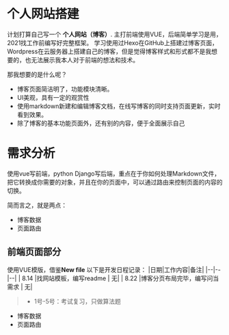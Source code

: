 # 个人网站搭建

计划打算自己写一个 **个人网站（博客）**. 主打前端使用VUE，后端简单学习是用，2021找工作前编写好完整框架。
学习使用过Hexo在GitHub上搭建过博客页面，Wordpress在云服务器上搭建自己的博客，但是觉得博客样式和形式都不是我想要的，也无法展示我本人对于前端的想法和技术。

那我想要的是什么呢？

- 博客页面简洁明了，功能模块清晰。
- UI美观，具有一定的观赏性
- 使用markdown新建和编辑博客文档，在线写博客的同时支持页面更新，实时看到效果。
- 除了博客的基本功能页面外，还有别的内容，便于全面展示自己


# 需求分析

使用vue写前端，python  Django写后端，重点在于你如何处理Markdown文件，把它转换成你需要的对象，并且在你的页面中，可以通过路由来控制页面的内容的切换。

简而言之，就是两点：

-   博客数据
-   页面路由

## 前端页面部分

使用VUE模版，借鉴**New file** 
以下是开发日程记录：
|日期|工作内容|备注|
|--|--|--|
| 8.14 |找网站模板，编写readme  | 无|
| 8.22 |博客分页布局完毕，编写问当需求  | 无|
>  * 1号-5号：考试复习，只做算法题


-   博客数据
-   页面路由

